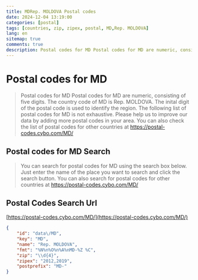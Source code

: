 ```yaml
---
title: MDRep. MOLDOVA Postal codes 
date: 2024-12-04 13:19:00
categories: [postal]
tags: [countries, zip, zipex, postal, MD,Rep. MOLDOVA]
lang: en
sitemap: true
comments: true
description: Postal codes for MD Postal codes for MD are numeric, consisting of five digits. The country code of MD is Rep. MOLDOVA. The inital digit of the postal code is used to identify the region. The following list of postal codes for MD is not exhaustive. Please help us to improve our data by adding more postal codes in your area. You can also check the list of postal codes for other countries at https://postal-codes.cybo.com/MD/
---
```


# Postal codes for MD
> Postal codes for MD Postal codes for MD are numeric, consisting of five digits. The country code of MD is Rep. MOLDOVA. The inital digit of the postal code is used to identify the region. The following list of postal codes for MD is not exhaustive. Please help us to improve our data by adding more postal codes in your area. You can also check the list of postal codes for other countries at https://postal-codes.cybo.com/MD/

## Postal codes for MD Search 
> You can search for postal codes for MD using the search box below. Just enter the name of the place you want to search and click the search button. You can also search for postal codes for other countries at https://postal-codes.cybo.com/MD/

## Postal Codes Search Url

[https://postal-codes.cybo.com/MD/](https://postal-codes.cybo.com/MD/)
```json
{
    "id": "data\/MD",
    "key": "MD",
    "name": "Rep. MOLDOVA",
    "fmt": "%N%n%O%n%A%nMD-%Z %C",
    "zip": "\\d{4}",
    "zipex": "2012,2019",
    "postprefix": "MD-"
}
```
